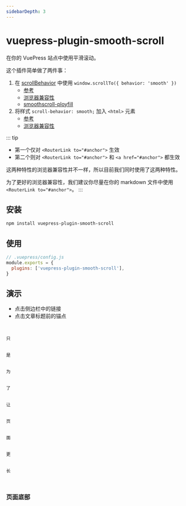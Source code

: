 ```yaml
---
sidebarDepth: 3
---
```


# vuepress-plugin-smooth-scroll <GitHubLink repo="vuepress/vuepress-community"/>

在你的 VuePress 站点中使用平滑滚动。

这个插件简单做了两件事：

1. 在 [scrollBehavior](https://router.vuejs.org/api/#scrollbehavior) 中使用 `window.scrollTo({ behavior: 'smooth' })`
   - [参考](https://developer.mozilla.org/en-US/docs/Web/API/Window/scrollTo)
   - [浏览器兼容性](https://developer.mozilla.org/en-US/docs/Web/API/Window/scrollTo#Browser_Compatibility)
   - [smoothscroll-ployfill](https://github.com/iamdustan/smoothscroll)
2. 将样式 `scroll-behavior: smooth;` 加入 `<html>` 元素
   - [参考](https://developer.mozilla.org/en-US/docs/Web/CSS/scroll-behavior)
   - [浏览器兼容性](https://developer.mozilla.org/en-US/docs/Web/CSS/scroll-behavior#Browser_compatibility)

::: tip

- 第一个仅对 `<RouterLink to="#anchor">` 生效
- 第二个则对 `<RouterLink to="#anchor">` 和 `<a href="#anchor">` 都生效

这两种特性的浏览器兼容性并不一样，所以目前我们同时使用了这两种特性。

为了更好的浏览器兼容性，我们建议你尽量在你的 markdown 文件中使用 `<RouterLink to="#anchor">`。
:::

## 安装

```sh
npm install vuepress-plugin-smooth-scroll
```

## 使用

```js
// .vuepress/config.js
module.exports = {
  plugins: ['vuepress-plugin-smooth-scroll'],
}
```

## 演示

- 点击侧边栏中的链接
- 点击文章标题前的锚点

```


只


是


为


了


让


页


面


更


长



```

### 页面底部
